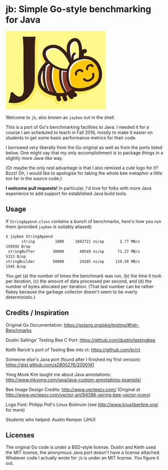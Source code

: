 # jb: Simple Go-style benchmarking for Java

![J Bee](gfx/jb-small.jpg)

Welcome to `jb`, also known as `jaybee` out in the shell.

This is a port of Go's benchmarking facilities to Java. I needed it for a
course I am scheduled to teach in Fall 2016, mostly to make it easier on
students to get some basic performance metrics for their code.

I borrowed *very* liberally from the Go original as well as from the ports
listed below. One might say that my only accomplishment is to package things
in a slightly more Java-like way.

(Or maybe the only *real* advantage is that I also remixed a cute logo for it?
Bzzz! Oh, I would like to apologize for taking the whole bee metaphor a little
*too* far in the source code.)

**I welcome pull requests!**
In particular, I'd love for folks with more Java experience to add support for
established Java build tools.

## Usage

If `StringAppend.class` contains a bunch of benchmarks, here's how you run
them (provided `jaybee` is suitably aliased):

```
$ jaybee StringAppend
       string	      1000	   1042721 ns/op	   2.77 MB/s	    159592 B/op
 stringBuffer	     30000	     40549 ns/op	  71.27 MB/s	      5313 B/op
stringBuilder	     50000	     24185 ns/op	 119.50 MB/s	      1545 B/op
```

You get (a) the number of times the benchmark was run, (b) the time it took
per iteration, (c) the amount of data processed per second, and (d) the
number of bytes allocated per iteration. (That last number can be rather
flakey because the garbage collector doesn't seem to be overly deterministic.)

## Credits / Inspiration

Original Go Documentation:
https://golang.org/pkg/testing/#hdr-Benchmarks

Dustin Sallings' Testing Bee C Port:
https://github.com/dustin/testingbee

Keith Rarick's port of Testing Bee into ct:
https://github.com/kr/ct

Someone else's Java port (found after I finished my first version):
https://gist.github.com/a2800276/2000141

Yong Mook Kim taught me about Java annotations:
http://www.mkyong.com/java/java-custom-annotations-example/

Bee Image Design Credits:
http://www.vecteezy.com/
(Original at http://www.vecteezy.com/vector-art/94396-spring-bee-vector-icons)

Logo Font:
Philipp Poll's Linux Biolinum (see http://www.linuxlibertine.org/ for more)

Students who helped: Austin Kemper (JHU)

## Licenses

The original Go code is under a BSD-style license.
Dustin and Keith used the MIT license,
the anonymous Java port doesn't have a license attached.
Whatever code I actually wrote for `jb` is under an MIT license.
You figure it out.
